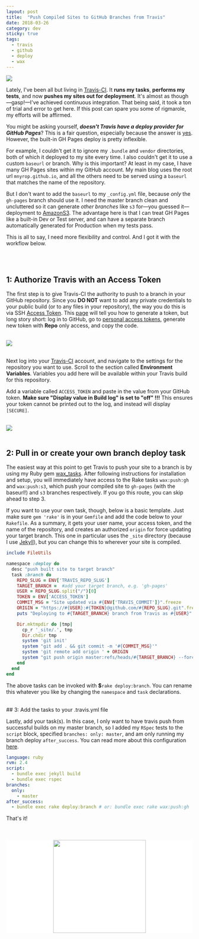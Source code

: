 ```yaml
---
layout: post
title:  "Push Compiled Sites to GitHub Branches from Travis"
date: 2018-03-26
category: dev
sticky: true
tags:
  - travis
  - github
  - deploy
  - wax
---
```

<img src="{{ site.baseurl }}/images/explore-octocat.png"/>

Lately, I've been all but living in [Travis-CI](https://travis-ci.com/). It **runs my tasks**, **performs my tests**, and now **pushes my sites out for deployment**. It's almost as though—gasp!—I've achieved continuous integration. That being said, it took a ton of trial and error to get here. If this post can spare you some of rigmarole, my efforts will be affirmed.

You might be asking yourself, ___doesn't Travis have a deploy provider for GitHub Pages___? This is a fair question, especially because the answer is [yes](https://docs.travis-ci.com/user/deployment/pages/). However, the built-in GH Pages deploy is pretty inflexible.

For example, I couldn't get it to ignore my `.bundle` and `vendor` directories, both of which it deployed to my site every time. I also couldn't get it to use a custom `baseurl` or branch. Why is this important? At least in my case, I have many GH Pages sites within my GitHub account. My main blog uses the root url `mnyrop.github.io`, and all the others need to be served using a `baseurl` that matches the name of the repository.

But I don't want to add the `baseurl` to my `_config.yml` file, because *only* the `gh-pages` branch should use it. I need the master branch clean and uncluttered so it can generate *other branches* like `s3` for—you guessed it—deployment to [AmazonS3](https://aws.amazon.com/s3/). The advantage here is that I can treat GH Pages like a built-in Dev or Test server, and can have a separate branch automatically generated for Production when my tests pass.

This is all to say, I need more flexibility and control. And I got it with the workflow below.


<br><br>
## 1: Authorize Travis with an Access Token

The first step is to give Travis-CI the authority to push to a branch in your GitHub repository. Since you **DO NOT** want to add any private credentials to your public build (or to any files in your repository), the way you do this is via SSH [Access Token](https://help.github.com/articles/creating-a-personal-access-token-for-the-command-line/). This [page](https://help.github.com/articles/creating-a-personal-access-token-for-the-command-line/) will tell you how to generate a token, but long story short: log in to GitHub, go to [personal access tokens](https://github.com/settings/tokens), generate new token with **Repo** only access, and copy the code.

<br><img src="https://help.github.com/assets/images/help/settings/personal_access_tokens.png"/><br><br>

Next log into your [Travis-CI](https://travis-ci.com/) account, and navigate to the settings for the repository you want to use. Scroll to the section called **Environment Variables**. Variables you add here will be available within your Travis build for this repository.

Add a variable called `ACCESS_TOKEN` and paste in the value from your GitHub token. **Make sure "Display value in Build log" is set to "off" !!!** This ensures your token cannot be printed out to the log, and instead will display `[SECURE]`.

<br><img src="{{ site.baseurl }}/images/access_token.png"/><br><br>


## 2: Pull in or create your own branch deploy task

The easiest way at this point to get Travis to push your site to a branch is by using my Ruby gem [wax_tasks](https://github.com/mnyrop/wax_tasks/). After following instructions for installation and setup, you will immediately have access to the Rake tasks `wax:push:gh` and `wax:push:s3`, which push your compiled site to `gh-pages` (with the baseurl!) and `s3` branches respectively. If you go this route, you can skip ahead to step 3.

If you want to use your own task, though, below is a basic template. Just make sure `gem 'rake'` is in your `Gemfile` and add the code below to your `Rakefile`. As a summary, it gets your user name, your access token, and the name of the repository, and creates an authorized `origin` for force updating your target branch. This one in particular uses the `_site` directory (because I use [Jekyll](http://jekyllrb.com)), but you can change this to wherever your site is compiled.


```ruby
include FileUtils

namespace :deploy do
  desc "push built site to target branch"
  task :branch do
    REPO_SLUG = ENV['TRAVIS_REPO_SLUG']
    TARGET_BRANCH =  #add your target branch, e.g. 'gh-pages'
    USER = REPO_SLUG.split("/")[0]
    TOKEN = ENV['ACCESS_TOKEN']
    COMMIT_MSG = "Site updated via #{ENV['TRAVIS_COMMIT']}".freeze
    ORIGIN = "https://#{USER}:#{TOKEN}@github.com/#{REPO_SLUG}.git".freeze
    puts "Deploying to #{TARGET_BRANCH} branch from Travis as #{USER}"

    Dir.mktmpdir do |tmp|
      cp_r '_site/.', tmp
      Dir.chdir tmp
      system 'git init'
      system "git add . && git commit -m '#{COMMIT_MSG}'"
      system 'git remote add origin ' + ORIGIN
      system "git push origin master:refs/heads/#{TARGET_BRANCH} --force"
    end
  end
end
```

The above tasks can be invoked with __$__`rake deploy:branch`. You can rename this whatever you like by changing the `namespace` and `task` declarations.

<br>
## 3: Add the tasks to your .travis.yml file

Lastly, add your task(s). In this case, I only want to have travis push from successful builds on my master branch, so I added my `RSpec` tests to the `script` block, specified `branches: only: master`, and am only running my branch deploy `after_success`. You can read more about this configuration [here](https://docs.travis-ci.com/user/customizing-the-build/).

```yml
language: ruby
rvm: 2.4
script:
  - bundle exec jekyll build
  - bundle exec rspec
branches:
  only:
    - master
after_success:
  - bundle exec rake deploy:branch # or: bundle exec rake wax:push:gh
```

That's it!

<div style="width:100%;background-color:white;margin:50px 0 50px 0;">
<center><img src="http://cameronmcefee.com/img/work/the-octocat/walk-3.gif" width="250"/></center>
</div>
